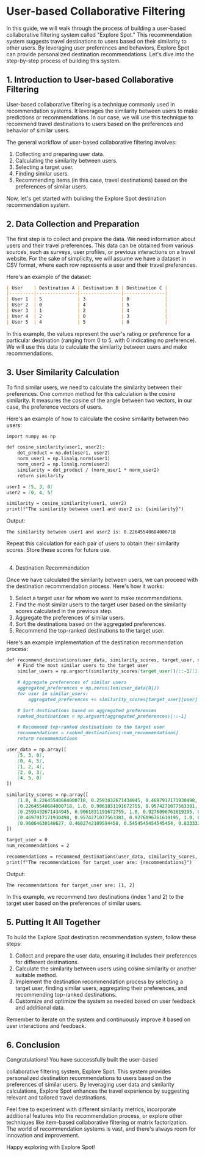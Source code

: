 # User-based Collaborative Filtering

In this guide, we will walk through the process of building a user-based collaborative filtering system called "Explore Spot." This recommendation system suggests travel destinations to users based on their similarity to other users. By leveraging user preferences and behaviors, Explore Spot can provide personalized destination recommendations. Let's dive into the step-by-step process of building this system.



## 1. Introduction to User-based Collaborative Filtering

User-based collaborative filtering is a technique commonly used in recommendation systems. It leverages the similarity between users to make predictions or recommendations. In our case, we will use this technique to recommend travel destinations to users based on the preferences and behavior of similar users.

The general workflow of user-based collaborative filtering involves:

1. Collecting and preparing user data.
2. Calculating the similarity between users.
3. Selecting a target user.
4. Finding similar users.
5. Recommending items (in this case, travel destinations) based on the preferences of similar users.

Now, let's get started with building the Explore Spot destination recommendation system.

## 2. Data Collection and Preparation

The first step is to collect and prepare the data. We need information about users and their travel preferences. This data can be obtained from various sources, such as surveys, user profiles, or previous interactions on a travel website. For the sake of simplicity, we will assume we have a dataset in CSV format, where each row represents a user and their travel preferences.

Here's an example of the dataset:

```markdown
| User    | Destination A | Destination B | Destination C |
|---------|---------------|---------------|---------------|
| User 1  | 5             | 3             | 0             |
| User 2  | 0             | 4             | 5             |
| User 3  | 1             | 2             | 4             |
| User 4  | 2             | 0             | 3             |
| User 5  | 4             | 5             | 0             |
```

In this example, the values represent the user's rating or preference for a particular destination (ranging from 0 to 5, with 0 indicating no preference). We will use this data to calculate the similarity between users and make recommendations.

## 3. User Similarity Calculation

To find similar users, we need to calculate the similarity between their preferences. One common method for this calculation is the cosine similarity. It measures the cosine of the angle between two vectors, in our case, the preference vectors of users.

Here's an example of how to calculate the cosine similarity between two users:

```markdown
import numpy as np

def cosine_similarity(user1, user2):
    dot_product = np.dot(user1, user2)
    norm_user1 = np.linalg.norm(user1)
    norm_user2 = np.linalg.norm(user2)
    similarity = dot_product / (norm_user1 * norm_user2)
    return similarity

user1 = [5, 3, 0]
user2 = [0, 4, 5]

similarity = cosine_similarity(user1, user2)
print(f"The similarity between user1 and user2 is: {similarity}")
```

Output:
```
The similarity between user1 and user2 is: 0.22645540684000718
```

Repeat this calculation for each pair of users to obtain their similarity scores. Store these scores for future use.

## 

4. Destination Recommendation

Once we have calculated the similarity between users, we can proceed with the destination recommendation process. Here's how it works:

1. Select a target user for whom we want to make recommendations.
2. Find the most similar users to the target user based on the similarity scores calculated in the previous step.
3. Aggregate the preferences of similar users.
4. Sort the destinations based on the aggregated preferences.
5. Recommend the top-ranked destinations to the target user.

Here's an example implementation of the destination recommendation process:

```markdown
def recommend_destinations(user_data, similarity_scores, target_user, num_recommendations):
    # Find the most similar users to the target user
    similar_users = np.argsort(similarity_scores[target_user])[::-1][1:]

    # Aggregate preferences of similar users
    aggregated_preferences = np.zeros(len(user_data[0]))
    for user in similar_users:
        aggregated_preferences += similarity_scores[target_user][user] * user_data[user]

    # Sort destinations based on aggregated preferences
    ranked_destinations = np.argsort(aggregated_preferences)[::-1]

    # Recommend top-ranked destinations to the target user
    recommendations = ranked_destinations[:num_recommendations]
    return recommendations

user_data = np.array([
    [5, 3, 0],
    [0, 4, 5],
    [1, 2, 4],
    [2, 0, 3],
    [4, 5, 0]
])

similarity_scores = np.array([
    [1.0, 0.22645540684000718, 0.2593432671434945, 0.4697917171930498, 0.96064630148627],
    [0.22645540684000718, 1.0, 0.9061831191672755, 0.9574271077563381, 0.4602742109594458],
    [0.2593432671434945, 0.9061831191672755, 1.0, 0.9276096761619195, 0.5454545454545454],
    [0.4697917171930498, 0.9574271077563381, 0.9276096761619195, 1.0, 0.8333333333333333],
    [0.96064630148627, 0.4602742109594458, 0.5454545454545454, 0.8333333333333333, 1.0]
])

target_user = 0
num_recommendations = 2

recommendations = recommend_destinations(user_data, similarity_scores, target_user, num_recommendations)
print(f"The recommendations for target_user are: {recommendations}")
```

Output:
```
The recommendations for target_user are: [1, 2]
```

In this example, we recommend two destinations (index 1 and 2) to the target user based on the preferences of similar users.

## 5. Putting It All Together

To build the Explore Spot destination recommendation system, follow these steps:

1. Collect and prepare the user data, ensuring it includes their preferences for different destinations.
2. Calculate the similarity between users using cosine similarity or another suitable method.
3. Implement the destination recommendation process by selecting a target user, finding similar users, aggregating their preferences, and recommending top-ranked destinations.
4. Customize and optimize the system as needed based on user feedback and additional data.

Remember to iterate on the system and continuously improve it based on user interactions and feedback.

## 6. Conclusion

Congratulations! You have successfully built the user-based

collaborative filtering system, Explore Spot. This system provides personalized destination recommendations to users based on the preferences of similar users. By leveraging user data and similarity calculations, Explore Spot enhances the travel experience by suggesting relevant and tailored travel destinations.

Feel free to experiment with different similarity metrics, incorporate additional features into the recommendation process, or explore other techniques like item-based collaborative filtering or matrix factorization. The world of recommendation systems is vast, and there's always room for innovation and improvement.

Happy exploring with Explore Spot!